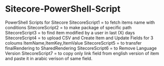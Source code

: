 # Sitecore-PowerShell-Script
PowerShell Scripts for Sitecore
SitecoreScript1 = to fetch items name with conditions
SitecoreScript2 = to make package of specific path
SitecoreScript3 = to find item modified by a user in last (X) days 
SitecoreScript4 = to upload CSV and Create Item and Update Fields for 3 coloums ItemName,ItemKey,ItemValue
SitecoreScript5 = to transfer finalRendering to SharedRendering 
SitecoreScript6 = to Remove Language Version 
SitecoreScript7 = to copy only link field from english version of item and paste it in arabic verison of same field.
